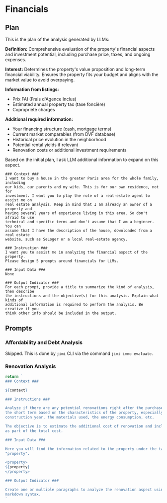 # Financials

## Plan

This is the plan of the analysis generated by LLMs:

**Definition:** Comprehensive evaluation of the property's financial aspects and investment potential, including purchase price, taxes, and ongoing expenses.

**Interest:** Determines the property's value proposition and long-term financial viability. Ensures the property fits your budget and aligns with the market value to avoid overpaying.

**Information from listings:**

* Prix FAI (Frais d'Agence Inclus)
* Estimated annual property tax (taxe foncière)
* Copropriété charges

**Additional required information:**

* Your financing structure (cash, mortgage terms)
* Current market comparables (from DVF database)
* Historical price evolution in the neighborhood
* Potential rental yields if relevant
* Renovation costs or additional investment requirements

Based on the initial plan, I ask LLM additional information to expand on this aspect.

```
### Context ###
I want to buy a house in the greater Paris area for the whole family, including
our kids, our parents and my wife. This is for our own residence, not for
investment. I want you to play the role of a real-estate agent to assist me on
real estate analysis. Keep in mind that I am already an owner of a property and
having several years of experience living in this area. So don't afraid to use
technical and specific terms and don't assume that I am a beginner. You can
assume that I have the description of the house, downloaded from a real estate
website, such as SeLoger or a local real-estate agency.

### Instruction ###
I want you to assist me in analyzing the financial aspect of the property.
Please design 5 prompts around financials for LLMs.

### Input Data ###
None

### Output Indicator ###
For each prompt, provide a title to summarize the kind of analysis, then describe
the instructions and the objective(s) for this analysis. Explain what kinds of
additional information is required to perform the analysis. Be creative if you
think other info should be included in the output.
```

## Prompts

### Affordability and Debt Analysis

Skipped. This is done by `jimi` CLI via the command `jimi immo evaluate`.

### Renovation Analysis

```js
return `
### Context ###

${context}

### Instructions ###

Analyze if there are any potential renovations right after the purchase, or in
the short term based on the characteristics of the property, especially the
construction year, the materials used, the energy consumption, etc.

The objective is to estimate the additional cost of renovation and include it
as part of the total cost.

### Input Data ###

Here you will find the information related to the property under the tag
"property".

<property>
${property}
</property>

### Output Indicator ###

Create one or multiple paragraphs to analyze the renovation aspect using
markdown syntax.
`
```
